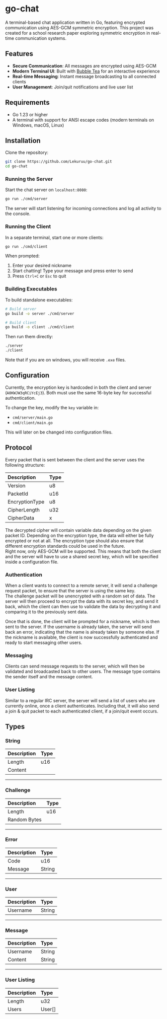 # go-chat

A terminal-based chat application written in Go, featuring encrypted communication using AES-GCM symmetric encryption. This project was created for a school research paper exploring symmetric encryption in real-time communication systems.

## Features

- **Secure Communication**: All messages are encrypted using AES-GCM
- **Modern Terminal UI**: Built with [Bubble Tea](https://github.com/charmbracelet/bubbletea) for an interactive experience
- **Real-time Messaging**: Instant message broadcasting to all connected clients
- **User Management**: Join/quit notifications and live user list

## Requirements

- Go 1.23 or higher
- A terminal with support for ANSI escape codes (modern terminals on Windows, macOS, Linux)

## Installation

Clone the repository:

```bash
git clone https://github.com/Lekuruu/go-chat.git
cd go-chat
```

### Running the Server

Start the chat server on `localhost:8080`:

```bash
go run ./cmd/server
```

The server will start listening for incoming connections and log all activity to the console.

### Running the Client

In a separate terminal, start one or more clients:

```bash
go run ./cmd/client
```

When prompted:
1. Enter your desired nickname
2. Start chatting! Type your message and press enter to send
3. Press `Ctrl+C` or `Esc` to quit

### Building Executables

To build standalone executables:

```bash
# Build server
go build -o server ./cmd/server

# Build client
go build -o client ./cmd/client
```

Then run them directly:
```bash
./server
./client
```

Note that if you are on windows, you will receive `.exe` files.

## Configuration

Currently, the encryption key is hardcoded in both the client and server (`A0KWJW3qRCiYcEj3`). Both must use the same 16-byte key for successful authentication.

To change the key, modify the `key` variable in:
- `cmd/server/main.go`
- `cmd/client/main.go`

This will later on be changed into configuration files.

## Protocol

Every packet that is sent between the client and the server uses the following structure:

| Description    | Type |
|:-------------- | :--- |
| Version        | u8   |
| PacketId       | u16  |
| EncryptionType | u8   |
| CipherLength   | u32  |
| CipherData     | x    |

The decrypted cipher will contain variable data depending on the given packet ID. Depending on the encryption type, the data will either be fully encrypted or not at all. The encryption type should also ensure that different encryption standards could be used in the future.  
Right now, only AES-GCM will be supported. This means that both the client and the server will have to use a shared secret key, which will be specified inside a configuration file.

### Authentication

When a client wants to connect to a remote server, it will send a challenge request packet, to ensure that the server is using the same key.  
The challenge packet will be unencrypted with a random set of data. The server will then proceed to encrypt the data with its secret key, and send it back, which the client can then use to validate the data by decrypting it and comparing it to the previously sent data.

Once that is done, the client will be prompted for a nickname, which is then sent to the server. If the username is already taken, the server will send back an error, indicating that the name is already taken by someone else. If the nickname is available, the client is now successfully authenticated and ready to start messaging other users.

### Messaging

Clients can send message requests to the server, which will then be validated and broadcasted back to other users.
The message type contains the sender itself and the message content.

### User Listing

Similar to a regular IRC server, the server will send a list of users who are currently online, once a client authenticates. Including that, it will also send a join & quit packet to each authenticated client, if a join/quit event occurs.

## Types

### String

| Description    | Type |
|:-------------- | :--- |
| Length         | u16  |
| Content        |      |

---

### Challenge

| Description    | Type   |
|:-------------- | :----- |
| Length         | u16    |
| Random Bytes   |        |

---

### Error

| Description    | Type   |
|:-------------- | :----- |
| Code           | u16    |
| Message        | String |

---

### User

| Description    | Type   |
|:-------------- | :----- |
| Username       | String |

---

### Message

| Description    | Type   |
|:-------------- | :----- |
| Username       | String |
| Content        | String |

---

### User Listing

| Description    | Type   |
|:-------------- | :----- |
| Length         | u32    |
| Users          | User[] |
